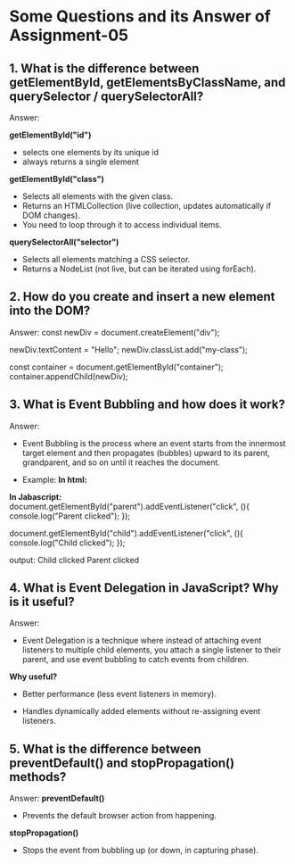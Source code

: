 # Some Questions and its Answer of Assignment-05

## 1. What is the difference between getElementById, getElementsByClassName, and querySelector / querySelectorAll?

Answer:

**getElementById("id")**

- selects one elements by its unique id
- always returns a single element

**getElementById("class")**

- Selects all elements with the given class.
- Returns an HTMLCollection (live collection, updates automatically if DOM changes).
- You need to loop through it to access individual items.

**querySelectorAll("selector")**

- Selects all elements matching a CSS selector.
- Returns a NodeList (not live, but can be iterated using forEach).

## 2. How do you create and insert a new element into the DOM?

Answer:
const newDiv = document.createElement("div");

newDiv.textContent = "Hello";
newDiv.classList.add("my-class");

const container = document.getElementById("container");
container.appendChild(newDiv);

## 3. What is Event Bubbling and how does it work?

Answer:

- Event Bubbling is the process where an event starts from the innermost target element and then propagates (bubbles) upward to its parent, grandparent, and so on until it reaches the document.

- Example:
**In html:**
<!-- <div id="parent">
  <button id="child">Click Me</button>
</div> -->

**In Jabascript:**
document.getElementById("parent").addEventListener("click", (){
console.log("Parent clicked");
});

document.getElementById("child").addEventListener("click", (){
console.log("Child clicked");
});

output:
Child clicked
Parent clicked

## 4. What is Event Delegation in JavaScript? Why is it useful?

Answer:

- Event Delegation is a technique where instead of attaching event listeners to multiple child elements, you attach a single listener to their parent, and use event bubbling to catch events from children.

**Why useful?**

- Better performance (less event listeners in memory).

- Handles dynamically added elements without re-assigning event listeners.

## 5. What is the difference between preventDefault() and stopPropagation() methods?

Answer:
**preventDefault()**

- Prevents the default browser action from happening.

**stopPropagation()**

- Stops the event from bubbling up (or down, in capturing phase).

